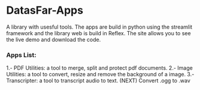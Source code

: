 # DatasFar-Apps
 A library with usesful tools. The apps are build in python using the streamlit framework and the library web is build in Reflex. The site allows you to see the live demo and download the code.

### Apps List:
1.- PDF Utilities: a tool to merge, split and protect pdf documents.
2.- Image Utilities: a tool to convert, resize and remove the background of a image.
3.- Transcripter: a tool to transcript audio to text. (NEXT) Convert .ogg to .wav